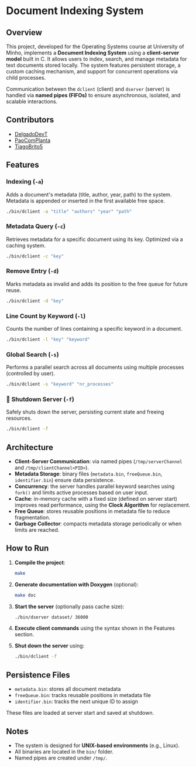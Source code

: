 
# Document Indexing System

## Overview

This project, developed for the Operating Systems course at University of Minho, implements a **Document Indexing System** using a **client-server model** built in C. It allows users to index, search, and manage metadata for text documents stored locally. The system features persistent storage, a custom caching mechanism, and support for concurrent operations via child processes.

Communication between the `dclient` (client) and `dserver` (server) is handled via **named pipes (FIFOs)** to ensure asynchronous, isolated, and scalable interactions.

## Contributors

- [DelgadoDevT](https://github.com/DelgadoDevT)
- [PaoComPlanta](https://github.com/PaoComPlanta)
- [TiagoBrito5](https://github.com/TiagoBrito5)

## Features

### Indexing (`-a`)
Adds a document's metadata (title, author, year, path) to the system. Metadata is appended or inserted in the first available free space.

```bash
./bin/dclient -a "title" "authors" "year" "path"
```

### Metadata Query (`-c`)
Retrieves metadata for a specific document using its key. Optimized via a caching system.

```bash
./bin/dclient -c "key"
```

### Remove Entry (`-d`)
Marks metadata as invalid and adds its position to the free queue for future reuse.

```bash
./bin/dclient -d "key"
```

### Line Count by Keyword (`-l`)
Counts the number of lines containing a specific keyword in a document.

```bash
./bin/dclient -l "key" "keyword"
```

### Global Search (`-s`)
Performs a parallel search across all documents using multiple processes (controlled by user).

```bash
./bin/dclient -s "keyword" "nr_processes"
```

### 🛑 Shutdown Server (`-f`)
Safely shuts down the server, persisting current state and freeing resources.

```bash
./bin/dclient -f
```

## Architecture

- **Client-Server Communication**: via named pipes (`/tmp/serverChannel` and `/tmp/clientChannel<PID>`).
- **Metadata Storage**: binary files (`metadata.bin`, `freeQueue.bin`, `identifier.bin`) ensure data persistence.
- **Concurrency**: the server handles parallel keyword searches using `fork()` and limits active processes based on user input.
- **Cache**: in-memory cache with a fixed size (defined on server start) improves read performance, using the **Clock Algorithm** for replacement.
- **Free Queue**: stores reusable positions in metadata file to reduce fragmentation.
- **Garbage Collector**: compacts metadata storage periodically or when limits are reached.

## How to Run

1. **Compile the project**:
   ```bash
   make
   ```

2. **Generate documentation with Doxygen** (optional):
   ```bash
   make doc
   ```

3. **Start the server** (optionally pass cache size):
   ```bash
   ./bin/dserver dataset/ 36000
   ```
   
4. **Execute client commands** using the syntax shown in the Features section.

5. **Shut down the server** using:
   ```bash
   ./bin/dclient -f
   ```

## Persistence Files

- `metadata.bin`: stores all document metadata  
- `freeQueue.bin`: tracks reusable positions in metadata file  
- `identifier.bin`: tracks the next unique ID to assign  

These files are loaded at server start and saved at shutdown.

## Notes

- The system is designed for **UNIX-based environments** (e.g., Linux).
- All binaries are located in the `bin/` folder.
- Named pipes are created under `/tmp/`.
